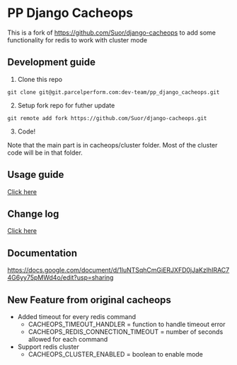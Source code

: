 # PP Django Cacheops

This is a fork of https://github.com/Suor/django-cacheops to add some functionality for redis to work with cluster mode

## Development guide
1. Clone this repo
```
git clone git@git.parcelperform.com:dev-team/pp_django_cacheops.git
```

2. Setup fork repo for futher update
```
git remote add fork https://github.com/Suor/django-cacheops.git
```

3. Code!

Note that the main part is in cacheops/cluster folder. Most of the cluster code will be in that folder.

## Usage guide
[Click here](README.rst)

## Change log
[Click here](PP_CHANGELOG.MD)

## Documentation
https://docs.google.com/document/d/1luNTSqhCmGiERJXFD0jJaKzlhIRAC74G6yy75pMWd4o/edit?usp=sharing

## New Feature from original cacheops
- Added timeout for every redis command
  - CACHEOPS_TIMEOUT_HANDLER = function to handle timeout error
  - CACHEOPS_REDIS_CONNECTION_TIMEOUT = number of seconds allowed for each command
- Support redis cluster
  - CACHEOPS_CLUSTER_ENABLED = boolean to enable mode
